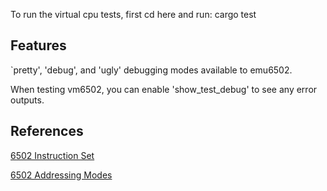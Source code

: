 

To run the virtual cpu tests, first cd here and run:
    cargo test

## Features
`pretty', 'debug', and 'ugly' debugging modes available to emu6502.

When testing vm6502, you can enable 'show_test_debug' to see any error outputs.

## References
[6502 Instruction Set](https://www.masswerk.at/6502/6502_instruction_set.html)

[6502 Addressing Modes](http://www.emulator101.com/6502-addressing-modes.html)